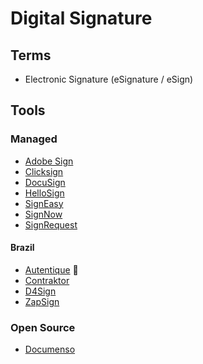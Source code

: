 # Digital Signature

<!--
https://idwall.co
-->

## Terms

- Electronic Signature (eSignature / eSign)

## Tools

### Managed

- [Adobe Sign](/adobe/dign.md)
- [Clicksign](https://clicksign.com/)
- [DocuSign](https://docusign.com)
- [HelloSign](https://hellosign.com)
- [SignEasy](https://signeasy.com)
- [SignNow](https://signnow.com)
- [SignRequest](https://signrequest.com)

#### Brazil

- [Autentique](https://autentique.com.br) 🌟
- [Contraktor](https://contraktor.com.br)
- [D4Sign](https://d4sign.com.br)
- [ZapSign](https://zapsign.com.br)

### Open Source

- [Documenso](/documenso.md)
